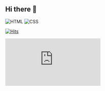 ## Hi there 👋

![HTML](https://img.shields.io/badge/HTML-E34F26?style=flat&logo=html5&logoColor=white)
![CSS](https://img.shields.io/badge/CSS-1572B6?style=flat&logo=css3&logoColor=white)


[![Hits](https://hits.seeyoufarm.com/api/count/incr/badge.svg?url=https%3A%2F%2Fgithub.com%2Fnewfly101%2Fhit-counter&count_bg=%23F97580&title_bg=%23555555&icon=git.svg&icon_color=%23E7E7E7&title=Git&edge_flat=false)](https://hits.seeyoufarm.com)

![Summary Card](https://raw.githubusercontent.com/newfly101/productive-box/main/profile-summary-card-output/README.md)

<!--
**newfly101/newfly101** is a ✨ _special_ ✨ repository because its `README.md` (this file) appears on your GitHub profile.

git hub 조회/방문 기록 표기
https://hits.seeyoufarm.com/

commit 시간대 (gist)
id = a6077db117f9b1a259ec7bc5c7924240

Here are some ideas to get you started:



- 🔭 I’m currently working on ...
- 🌱 I’m currently learning ...
- 👯 I’m looking to collaborate on ...
- 🤔 I’m looking for help with ...
- 💬 Ask me about ...
- 📫 How to reach me: ...
- 😄 Pronouns: ...
- ⚡ Fun fact: ...
-->
